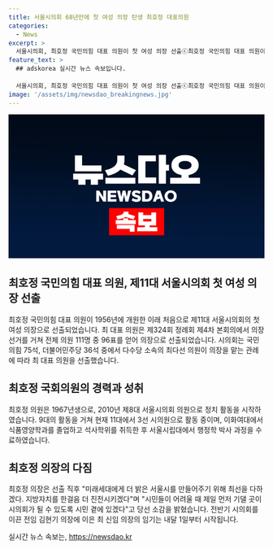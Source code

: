 ```yaml
---
title: 서울시의회 68년만에 첫 여성 의장 탄생 최호정 대표의원
categories:
  - News
excerpt: >
  서울시의회, 최호정 국민의힘 대표 의원이 첫 여성 의장 선출ⓒ최호정 국민의힘 대표 의원이 서울시의회에서 첫 여성 의장으로 선출되었다. 최 대표의원은 111명 중 96표를 얻어 의장에 선출되었으며, 이로써 서울시의회는 1956년 개원 이후 처음으로 여성 의장을 맞이하게 됐다. 최 대표의원은 선거 직후 시민들에 대한 약속과 지방자치 발전을 다짐했다. 1967년생인 최 대표의원은 이화여대와 서울시립대에서 공부한 후 2010년부터 정치활동을 시작하여 현재는 3선 시의원이다. 새로운 의장의 임기는 내달 1일부터 시작된다. 
feature_text: >
  ## adskorea 실시간 뉴스 속보입니다.

  서울시의회, 최호정 국민의힘 대표 의원이 첫 여성 의장 선출ⓒ최호정 국민의힘 대표 의원이 서울시의회에서 첫 여성 의장으로 선출되었다. 최 대표의원은 111명 중 96표를 얻어 의장에 선출되었으며, 이로써 서울시의회는 1956년 개원 이후 처음으로 여성 의장을 맞이하게 됐다. 최 대표의원은 선거 직후 시민들에 대한 약속과 지방자치 발전을 다짐했다. 1967년생인 최 대표의원은 이화여대와 서울시립대에서 공부한 후 2010년부터 정치활동을 시작하여 현재는 3선 시의원이다. 새로운 의장의 임기는 내달 1일부터 시작된다. 
image: '/assets/img/newsdao_breakingnews.jpg'
---
```


<p><img src="/assets/img/newsdao_breakingnews.jpg" alt="adskorea 속보" /></p>

<h2 data-ke-size="size26">최호정 국민의힘 대표 의원, 제11대 서울시의회 첫 여성 의장 선출</h2>

<p data-ke-size="size16">최호정 국민의힘 대표 의원이 1956년에 개원한 이래 처음으로 제11대 서울시의회의 첫 여성 의장으로 선출되었습니다. 최 대표 의원은 제324회 정례회 제4차 본회의에서 의장 선거를 거쳐 전체 의원 111명 중 96표를 얻어 의장으로 선출되었습니다. 시의회는 국민의힘 75석, 더불어민주당 36석 중에서 다수당 소속의 최다선 의원이 의장을 맡는 관례에 따라 최 대표 의원을 선출했습니다.</p>

<h2 data-ke-size="size26">최호정 국회의원의 경력과 성취</h2>

<p data-ke-size="size16">최호정 의원은 1967년생으로, 2010년 제8대 서울시의회 의원으로 정치 활동을 시작하였습니다. 9대의 활동을 거쳐 현재 11대에서 3선 시의원으로 활동 중이며, 이화여대에서 식품영양학과를 졸업하고 석사학위를 취득한 후 서울시립대에서 행정학 박사 과정을 수료하였습니다.</p>

<h2 data-ke-size="size26">최호정 의장의 다짐</h2>

<p data-ke-size="size16">최호정 의장은 선출 직후 "미래세대에게 더 밝은 서울시를 만들어주기 위해 최선을 다하겠다. 지방자치를 한걸음 더 진전시키겠다"며 "시민들이 어려울 때 제일 먼저 기댈 곳이 시의회가 될 수 있도록 시민 곁에 있겠다"고 당선 소감을 밝혔습니다. 전반기 시의회를 이끈 전임 김현기 의장에 이은 최 신임 의장의 임기는 내달 1일부터 시작됩니다.</p>
실시간 뉴스 속보는, <a href="https://newsdao.kr" rel="dofollow">https://newsdao.kr</a>


